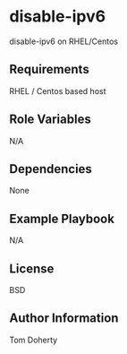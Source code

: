 disable-ipv6
=========

disable-ipv6 on RHEL/Centos

Requirements
------------

RHEL / Centos based host

Role Variables
--------------

N/A

Dependencies
------------

None

Example Playbook
----------------

N/A

License
-------

BSD

Author Information
------------------

Tom Doherty
